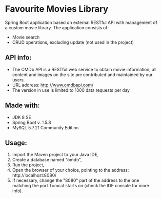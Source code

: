 # Favourite Movies Library
Spring Boot application based on external RESTful API with management of a custom
movie library. The application consists of:
- Movie search
- CRUD operations, excluding update (not used in the project)

## API info:
- The OMDb API is a RESTful web service to obtain movie 
information, all content and images on the site are 
contributed and maintained by our users. 
- URL address: http://www.omdbapi.com/
- The version in use is limited to 1000 data requests per day


## Made with:
- JDK 8 SE
- Spring Boot v. 1.5.8
- MySQL 5.7.21 Community Edition

## Usage:
1. Import the Maven project to your Java IDE,
2. Create a database named "omdb",
3. Run the project,
4. Open the browser of your choice, pointing to the address: 
http://localhost:8080/
5. If necessary, change the "8080" part 
of the address to the one matching the port Tomcat starts on
(check the IDE console for more info).